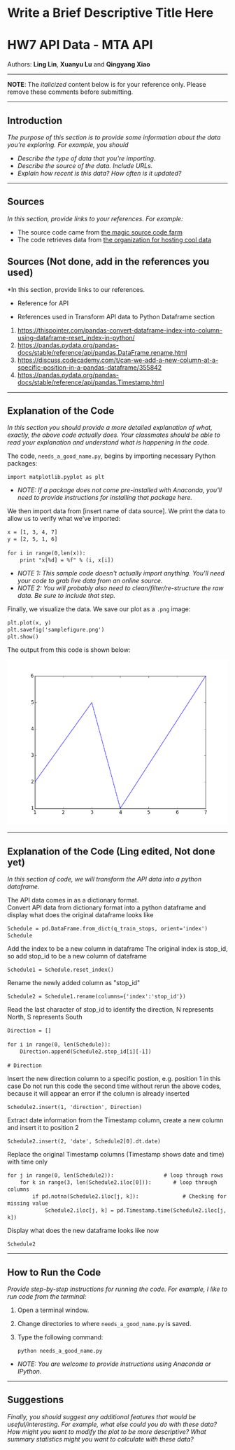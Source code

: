 # Write a Brief Descriptive Title Here
# HW7 API Data - MTA API

Authors:  **Ling Lin**, **Xuanyu Lu** and **Qingyang Xiao**

---

**NOTE**:  The *italicized* content below is for your reference only.  Please remove these comments before submitting.

---

## Introduction
*The purpose of this section is to provide some information about the data you're exploring.  For example, you should*
- *Describe the type of data that you're importing.* 
- *Describe the source of the data.  Include URLs.*  
- *Explain how recent is this data?  How often is it updated?*

---

## Sources
*In this section, provide links to your references.  For example:*
- The source code came from [the magic source code farm](http://www.amagicalnonexistentplace.com)
- The code retrieves data from [the organization for hosting cool data](http://www.anothermagicalnonexistentplace.com)

## Sources (Not done, add in the references you used)
*In this section, provide links to our references.

- Reference for API



- References used in Transform API data to Python Dataframe section
1. https://thispointer.com/pandas-convert-dataframe-index-into-column-using-dataframe-reset_index-in-python/
2. https://pandas.pydata.org/pandas-docs/stable/reference/api/pandas.DataFrame.rename.html
3. https://discuss.codecademy.com/t/can-we-add-a-new-column-at-a-specific-position-in-a-pandas-dataframe/355842
4. https://pandas.pydata.org/pandas-docs/stable/reference/api/pandas.Timestamp.html


---

## Explanation of the Code
*In this section you should provide a more detailed explanation of what, exactly, the above code actually does.  Your classmates should be able to read your explanation and understand what is happening in the code.*

The code, `needs_a_good_name.py`, begins by importing necessary Python packages:
```
import matplotlib.pyplot as plt
```

- *NOTE:  If a package does not come pre-installed with Anaconda, you'll need to provide instructions for installing that package here.*

We then import data from [insert name of data source].  We print the data to allow us to verify what we've imported:
```
x = [1, 3, 4, 7]
y = [2, 5, 1, 6]

for i in range(0,len(x)):
	print "x[%d] = %f" % (i, x[i])		
```
- *NOTE 1:  This sample code doesn't actually import anything.  You'll need your code to grab live data from an online source.*  
- *NOTE 2:  You will probably also need to clean/filter/re-structure the raw data.  Be sure to include that step.*

Finally, we visualize the data.  We save our plot as a `.png` image:
```
plt.plot(x, y)
plt.savefig('samplefigure.png')	
plt.show()
```

The output from this code is shown below:

![Image of Plot](images/samplefigure.png)

---

## Explanation of the Code (Ling edited, Not done yet)
*In this section of code, we will transform the API data into a python dataframe.*

The API data comes in as a dictionary format.\
Convert API data from dictionary format into a python dataframe and display what does the original dataframe looks like
```
Schedule = pd.DataFrame.from_dict(q_train_stops, orient='index')
Schedule
```

Add the index to be a new column in dataframe
The original index is stop_id, so add stop_id to be a new column of dataframe
```
Schedule1 = Schedule.reset_index()
```

Rename the newly added column as "stop_id"
```
Schedule2 = Schedule1.rename(columns={'index':'stop_id'})
```

Read the last character of stop_id to identify the direction, N represents North, S represents South
```
Direction = []

for i in range(0, len(Schedule)):
    Direction.append(Schedule2.stop_id[i][-1])
        
# Direction
```

Insert the new direction column to a specific postion, e.g. position 1 in this case
Do not run this code the second time without rerun the above codes, 
because it will appear an error if the column is already inserted 
```
Schedule2.insert(1, 'direction', Direction)
```

Extract date information from the Timestamp column, create a new column and insert it to position 2
```
Schedule2.insert(2, 'date', Schedule2[0].dt.date)
```

Replace the original Timestamp columns (Timestamp shows date and time) with time only
```
for j in range(0, len(Schedule2)):                # loop through rows
    for k in range(3, len(Schedule2.iloc[0])):       # loop through columns 
        if pd.notna(Schedule2.iloc[j, k]):              # Checking for missing value
            Schedule2.iloc[j, k] = pd.Timestamp.time(Schedule2.iloc[j, k])
```            
Display what does the new dataframe looks like now
```
Schedule2
```

---

## How to Run the Code
*Provide step-by-step instructions for running the code.  For example, I like to run code from the terminal:*
1. Open a terminal window.

2. Change directories to where `needs_a_good_name.py` is saved.

3. Type the following command:
	```
	python needs_a_good_name.py
	```

- *NOTE: You are welcome to provide instructions using Anaconda or IPython.*

---

## Suggestions
*Finally, you should suggest any additional features that would be useful/interesting.  For example, what else could you do with these data?  How might you want to modify the plot to be more descriptive?  What summary statistics might you want to calculate with these data?*
